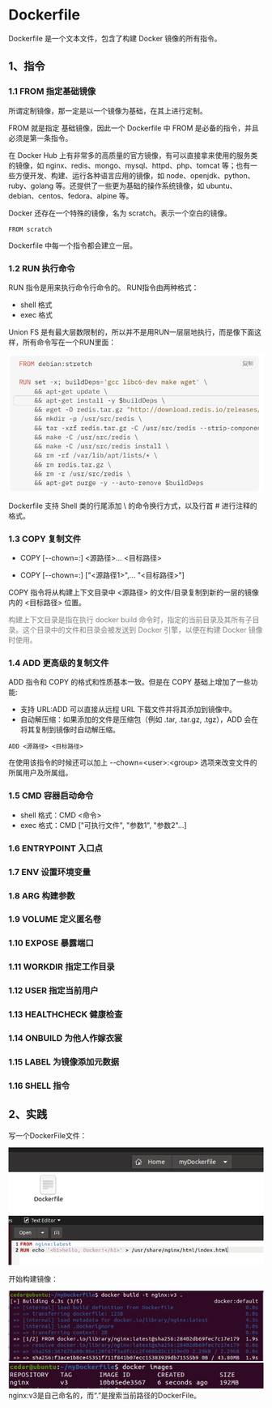 # Dockerfile
Dockerfile 是一个文本文件，包含了构建 Docker 镜像的所有指令。

## 1、指令
### 1.1 FROM 指定基础镜像
所谓定制镜像，那一定是以一个镜像为基础，在其上进行定制。

FROM 就是指定 基础镜像，因此一个 Dockerfile 中 FROM 是必备的指令，并且必须是第一条指令。

在 Docker Hub 上有非常多的高质量的官方镜像，有可以直接拿来使用的服务类的镜像，如 nginx、redis、mongo、mysql、httpd、php、tomcat 等；也有一些方便开发、构建、运行各种语言应用的镜像，如 node、openjdk、python、ruby、golang 等。还提供了一些更为基础的操作系统镜像，如 ubuntu、debian、centos、fedora、alpine 等。

Docker 还存在一个特殊的镜像，名为 scratch。表示一个空白的镜像。

```
FROM scratch
```

Dockerfile 中每一个指令都会建立一层。

### 1.2 RUN 执行命令
RUN 指令是用来执行命令行命令的。
RUN指令由两种格式：
- shell 格式
- exec 格式

Union FS 是有最大层数限制的，所以并不是用RUN一层层地执行，而是像下面这样，所有命令写在一个RUN里面：

![2024-10-27-12-40-42.png](./images/2024-10-27-12-40-42.png)

Dockerfile 支持 Shell 类的行尾添加 \ 的命令换行方式，以及行首 # 进行注释的格式。


### 1.3 COPY 复制文件
- COPY [--chown=<user>:<group>] <源路径>... <目标路径>

- COPY [--chown=<user>:<group>] ["<源路径1>",... "<目标路径>"]

COPY 指令将从构建上下文目录中 <源路径> 的文件/目录复制到新的一层的镜像内的 <目标路径> 位置。

<p style="color:gray">构建上下文目录是指在执行 docker build 命令时，指定的当前目录及其所有子目录。这个目录中的文件和目录会被发送到 Docker 引擎，以便在构建 Docker 镜像时使用。</p>

### 1.4 ADD 更高级的复制文件
ADD 指令和 COPY 的格式和性质基本一致。但是在 COPY 基础上增加了一些功能:
- 支持 URL:ADD 可以直接从远程 URL 下载文件并将其添加到镜像中。
- 自动解压缩：如果添加的文件是压缩包（例如 .tar, .tar.gz, .tgz），ADD 会在将其复制到镜像时自动解压缩。

`ADD <源路径> <目标路径>`

在使用该指令的时候还可以加上 --chown=\<user\>:\<group\> 选项来改变文件的所属用户及所属组。

### 1.5 CMD 容器启动命令
- shell 格式：CMD <命令>
- exec 格式：CMD ["可执行文件", "参数1", "参数2"...]



### 1.6 ENTRYPOINT 入口点

### 1.7 ENV 设置环境变量

### 1.8 ARG 构建参数

### 1.9 VOLUME 定义匿名卷

### 1.10 EXPOSE 暴露端口

### 1.11 WORKDIR 指定工作目录

### 1.12 USER 指定当前用户

### 1.13 HEALTHCHECK 健康检查

### 1.14 ONBUILD 为他人作嫁衣裳

### 1.15 LABEL 为镜像添加元数据

### 1.16 SHELL 指令

## 2、实践
写一个DockerFile文件：

![2024-11-02-03-44-42.png](./images/2024-11-02-03-44-42.png)
![2024-11-02-03-44-27.png](./images/2024-11-02-03-44-27.png)

开始构建镜像：

![2024-11-02-03-45-53.png](./images/2024-11-02-03-45-53.png)
![2024-11-02-03-47-03.png](./images/2024-11-02-03-47-03.png)
nginx:v3是自己命名的，而“.”是搜索当前路径的DockerFile。






